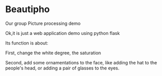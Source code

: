 # Beautipho
Our group Picture processing demo
<p>Ok,it is just a web application demo using python flask</p>
<p>Its function is about:</p>
<p>First, change the white degree, the saturation</p>
<p>Second, add some ornamentations to the face, like adding the hat to the people's head, or adding a pair of glasses to the eyes.</p>
